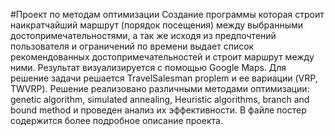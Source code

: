 #Проект по методам оптимизации
Создание программы которая строит наикратчайший маршрут (порядок посещения) между выбранными достопримечательностями,
а так же исходя из предпочтений пользователя и ограничений по времени выдает список рекомендованных достопримечательностей и строит маршрут между ними.
Результат визуализируется с помощью Google Maps.
Для решение задачи решается TravelSalesman proplem и ее вариации (VRP, TWVRP). Решение реализовано различными методами оптимизации: genetic algorithm, simulated annealing, Heuristic algorithms, branch and bound method и проведен анализ их эффективности. 
В файле постер содержится более подробное описание проекта.
